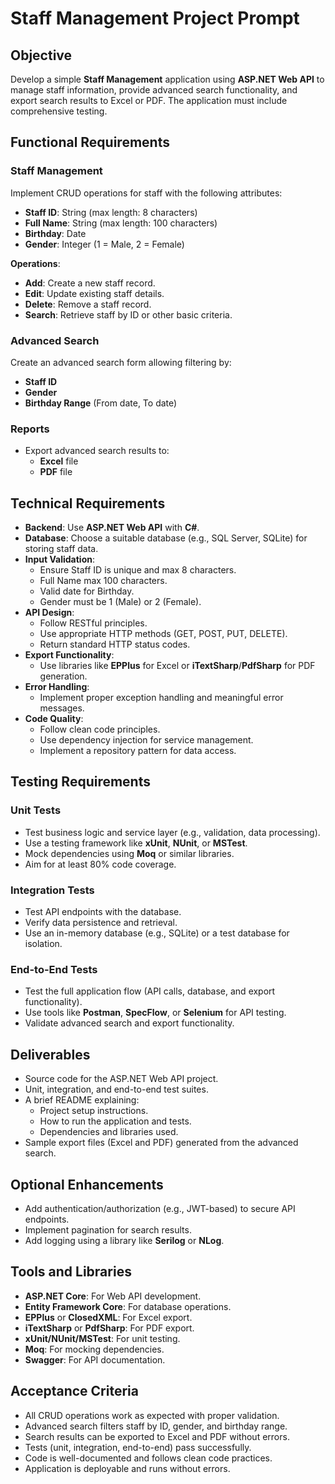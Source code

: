 # Staff Management Project Prompt

## Objective

Develop a simple **Staff Management** application using **ASP.NET Web API** to manage staff information, provide advanced search functionality, and export search results to Excel or PDF. The application must include comprehensive testing.

## Functional Requirements

### Staff Management

Implement CRUD operations for staff with the following attributes:

- **Staff ID**: String (max length: 8 characters)
- **Full Name**: String (max length: 100 characters)
- **Birthday**: Date
- **Gender**: Integer (1 = Male, 2 = Female)

**Operations**:

- **Add**: Create a new staff record.
- **Edit**: Update existing staff details.
- **Delete**: Remove a staff record.
- **Search**: Retrieve staff by ID or other basic criteria.

### Advanced Search

Create an advanced search form allowing filtering by:

- **Staff ID**
- **Gender**
- **Birthday Range** (From date, To date)

### Reports

- Export advanced search results to:
  - **Excel** file
  - **PDF** file

## Technical Requirements

- **Backend**: Use **ASP.NET Web API** with **C#**.
- **Database**: Choose a suitable database (e.g., SQL Server, SQLite) for storing staff data.
- **Input Validation**:
  - Ensure Staff ID is unique and max 8 characters.
  - Full Name max 100 characters.
  - Valid date for Birthday.
  - Gender must be 1 (Male) or 2 (Female).
- **API Design**:
  - Follow RESTful principles.
  - Use appropriate HTTP methods (GET, POST, PUT, DELETE).
  - Return standard HTTP status codes.
- **Export Functionality**:
  - Use libraries like **EPPlus** for Excel or **iTextSharp**/**PdfSharp** for PDF generation.
- **Error Handling**:
  - Implement proper exception handling and meaningful error messages.
- **Code Quality**:
  - Follow clean code principles.
  - Use dependency injection for service management.
  - Implement a repository pattern for data access.

## Testing Requirements

### Unit Tests

- Test business logic and service layer (e.g., validation, data processing).
- Use a testing framework like **xUnit**, **NUnit**, or **MSTest**.
- Mock dependencies using **Moq** or similar libraries.
- Aim for at least 80% code coverage.

### Integration Tests

- Test API endpoints with the database.
- Verify data persistence and retrieval.
- Use an in-memory database (e.g., SQLite) or a test database for isolation.

### End-to-End Tests

- Test the full application flow (API calls, database, and export functionality).
- Use tools like **Postman**, **SpecFlow**, or **Selenium** for API testing.
- Validate advanced search and export functionality.

## Deliverables

- Source code for the ASP.NET Web API project.
- Unit, integration, and end-to-end test suites.
- A brief README explaining:
  - Project setup instructions.
  - How to run the application and tests.
  - Dependencies and libraries used.
- Sample export files (Excel and PDF) generated from the advanced search.

## Optional Enhancements

- Add authentication/authorization (e.g., JWT-based) to secure API endpoints.
- Implement pagination for search results.
- Add logging using a library like **Serilog** or **NLog**.

## Tools and Libraries

- **ASP.NET Core**: For Web API development.
- **Entity Framework Core**: For database operations.
- **EPPlus** or **ClosedXML**: For Excel export.
- **iTextSharp** or **PdfSharp**: For PDF export.
- **xUnit/NUnit/MSTest**: For unit testing.
- **Moq**: For mocking dependencies.
- **Swagger**: For API documentation.

## Acceptance Criteria

- All CRUD operations work as expected with proper validation.
- Advanced search filters staff by ID, gender, and birthday range.
- Search results can be exported to Excel and PDF without errors.
- Tests (unit, integration, end-to-end) pass successfully.
- Code is well-documented and follows clean code practices.
- Application is deployable and runs without errors.